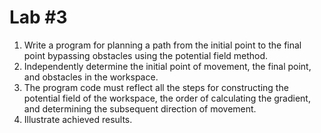 # Lab #3

1. Write a program for planning a path from the initial point to the final point bypassing obstacles using the potential field method.
2. Independently determine the initial point of movement, the final point, and obstacles in the workspace.
3. The program code must reflect all the steps for constructing the potential field of the workspace, the order of calculating the gradient, and determining the subsequent direction of movement.
4. Illustrate achieved results.
